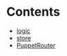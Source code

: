 

# Contents
- [logic](/src/puppet/logic)
- [store](/src/puppet/store)
- [PuppetRouter](PuppetRouter.sol/contract.PuppetRouter.md)
